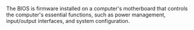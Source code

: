 The BIOS is firmware installed on a computer's motherboard that controls the computer's essential functions, such as power management, input/output interfaces, and system configuration.